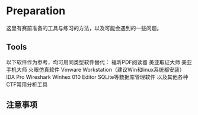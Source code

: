 # Preparation

这里有赛前准备的工具与练习的方法，以及可能会遇到的一些问题。

## Tools

以下软件作为参考，均可用同类型软件替代：
	福昕PDF阅读器
	美亚取证大师
	美亚手机大师
	火眼仿真软件
	Vmware Workstation（建议Win和linux系统都安装）
	IDA Pro
	Wireshark
	Winhex
	010 Editor
	SQLite等数据库管理软件
	以及其他各种CTF常用分析工具
	
## 注意事项